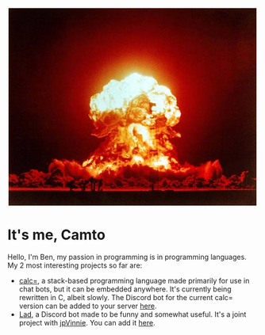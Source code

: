 <div style="text-align:center"><img src="https://raw.githubusercontent.com/Camto/Camto/master/Kabum.jpg" /></div>

# It's me, Camto

Hello, I'm Ben, my passion in programming is in programming languages. My 2 most interesting projects so far are:

* [calc=](https://github.com/Camto/calc), a stack-based programming language made primarily for use in chat bots, but it can be embedded anywhere. It's currently being rewritten in C, albeit slowly. The Discord bot for the current calc= version can be added to your server [here](https://discord.com/api/oauth2/authorize?client_id=429763238071238668&permissions=67584&scope=bot).
* [Lad](https://github.com/Camto/Lad), a Discord bot made to be funny and somewhat useful. It's a joint project with [jpVinnie](https://github.com/jpVinnie). You can add it [here](https://discord.com/api/oauth2/authorize?client_id=709644595104972890&permissions=8&scope=bot).
